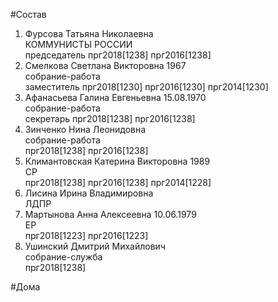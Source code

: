 #Состав  
1. Фурсова Татьяна Николаевна  
    КОММУНИСТЫ РОССИИ  
    председатель прг2018[1238] прг2016[1238]  
2. Смелкова Светлана Викторовна 1967  
    собрание-работа  
    заместитель прг2018[1230] прг2016[1230] прг2014[1230]  
3. Афанасьева Галина Евгеньевна 15.08.1970  
    собрание-работа  
    секретарь прг2018[1238] прг2016[1238]  
4. Зинченко Нина Леонидовна  
    собрание-работа  
    прг2018[1238] прг2016[1238]  
5. Климантовская Катерина Викторовна 1989  
    СР  
    прг2018[1238] прг2016[1238] прг2014[1228]  
6. Лисина Ирина Владимировна  
    ЛДПР  
7. Мартынова Анна Алексеевна 10.06.1979  
    ЕР  
    прг2018[1223] прг2016[1223]  
8. Ушинский Дмитрий Михайлович  
    собрание-служба  
    прг2018[1238]  
  
#Дома  
